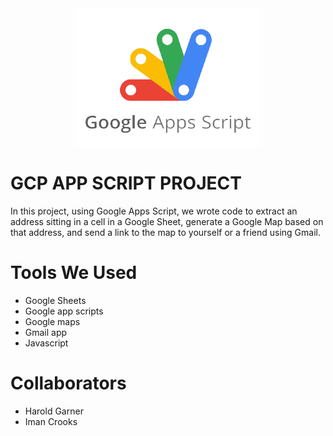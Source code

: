 <center><img src = "pics/google-apps-script_logo-removebg-preview_1.png"></center>

# **GCP APP SCRIPT PROJECT**

In this project, using Google Apps Script, we wrote code to extract an address sitting in a cell in a Google Sheet, generate a Google Map based on that address, and send a link to the map to yourself or a friend using Gmail.

# **Tools We Used**
- Google Sheets
- Google app scripts
- Google maps
- Gmail app
- Javascript

# **Collaborators**
- Harold Garner
- Iman Crooks

